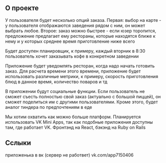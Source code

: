 ## О проекте

У пользователя будет несколько опций заказа. 
    Первая: выбор на карте - у пользователя отображаются заведения рядом с ним, он может выбрать любое. 
    Второе: заказ можно быстрее - если юзер торопится, предложение предлагает ему рестораны, которые находятся ближе к нему и у которых среднее время приготовление ниже всего

Будет доступен планировщик, к примеру, каждый вторник в 8:30 пользователь хочет заказывать кофе в конкретном заведении

Приложение будет уведомлять ресторан, когда надо начать готовить заказ. Для расчета времени этого времени, приложение будет использовать различные метрики, к примеру, скорость приготовления блюд в данное время, количество поваров и тд

В приложении будут социальные функции. Если пользователь не сможет съесть полностью свой заказ (актуально с большой пиццей), он сможет поделиться им с другими пользователями. Кроме этого, будет аналог тиндера по предпочтениям в еде

Мы хотим охватить как можно больше платформ. Планируется использовать VK Mini Apps, так как подобные приложения доступны там, где работает VK. Фронтэнд на React, бэкэнд на Ruby on Rails

## Сслыки

приложенька в вк (сервер не работвет)
vk.com/app7150406
